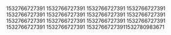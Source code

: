 1532766727391
1532766727391
1532766727391
1532766727391
1532766727391
1532766727391
1532766727391
1532766727391
1532766727391
1532766727391
1532766727391
1532766727391
1532766727391
1532766727391
15327667273911532780983671